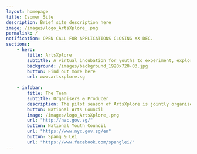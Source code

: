 ```yaml
---
layout: homepage
title: Isomer Site
description: Brief site description here
image: /images/logo_ArtsXplore_.png
permalink: /
notification: OPEN CALL FOR APPLICATIONS CLOSING XX DEC. 
sections:
    - hero:
        title: ArtsXplore
        subtitle: A virtual incubation for youths to experiment, explore and collaborate across different art forms in response to the issues they care about
        background: /images/background_1920x720-03.jpg
        button: Find out more here
        url: www.artsxplore.sg
       
    - infobar:
        title: The Team
        subtitle: Organisers & Producer
        description: The pilot season of ArtsXplore is jointly organised by the National Arts Council and the National Youth Council, and programmed by Spang & Lei.
        button: National Arts Council
        image: /images/logo_ArtsXplore_.png
        url: "http://nac.gov.sg/"
        button: National Youth Council
        url: "https://www.nyc.gov.sg/en"
        button: Spang & Lei
        url: "https://www.facebook.com/spanglei/"
---
```


